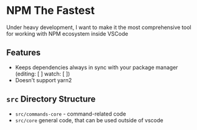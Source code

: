 # NPM The Fastest

Under heavy development, I want to make it the most comprehensive tool for working with NPM ecosystem inside VSCode

## Features

- Keeps dependencies always in sync with your package manager (editing: [ ] watch: [ ])
- Doesn't support yarn2
<!-- - Works with any package managers best with pnpm!
- [ ] workspaces and monorepos support
- Fastest plugin for
- \> 50 commands should save you a lot of time -->

## `src` Directory Structure

- `src/commands-core` - command-related code
- `src/core` general code, that can be used outside of vscode
<!-- TODO: linter don't allow to use vscode module inside src/core -->
